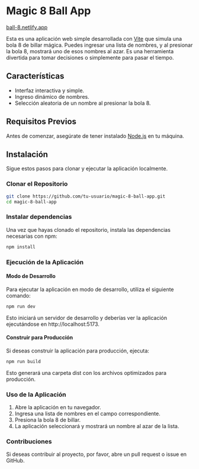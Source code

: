# Magic 8 Ball App

[ball-8.netlify.app](https://ball-8.netlify.app/)

Esta es una aplicación web simple desarrollada con [Vite](https://vitejs.dev/) que simula una bola 8 de billar mágica. Puedes ingresar una lista de nombres, y al presionar la bola 8, mostrará uno de esos nombres al azar. Es una herramienta divertida para tomar decisiones o simplemente para pasar el tiempo.

## Características

- Interfaz interactiva y simple.
- Ingreso dinámico de nombres.
- Selección aleatoria de un nombre al presionar la bola 8.

## Requisitos Previos

Antes de comenzar, asegúrate de tener instalado [Node.js](https://nodejs.org/) en tu máquina.

## Instalación

Sigue estos pasos para clonar y ejecutar la aplicación localmente.

### Clonar el Repositorio

```bash
git clone https://github.com/tu-usuario/magic-8-ball-app.git
cd magic-8-ball-app
```

### Instalar dependencias

Una vez que hayas clonado el repositorio, instala las dependencias necesarias con npm:

```bash
npm install
```

### Ejecución de la Aplicación

#### Modo de Desarrollo
Para ejecutar la aplicación en modo de desarrollo, utiliza el siguiente comando:

```bash
npm run dev
```
Esto iniciará un servidor de desarrollo y deberías ver la aplicación ejecutándose en http://localhost:5173.

#### Construir para Producción
Si deseas construir la aplicación para producción, ejecuta:

```bash
npm run build
```
Esto generará una carpeta dist con los archivos optimizados para producción.

### Uso de la Aplicación

1. Abre la aplicación en tu navegador.
2. Ingresa una lista de nombres en el campo correspondiente.
3. Presiona la bola 8 de billar.
4. La aplicación seleccionará y mostrará un nombre al azar de la lista.

### Contribuciones

Si deseas contribuir al proyecto, por favor, abre un pull request o issue en GitHub.

